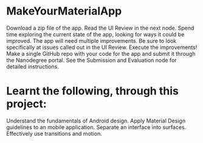 # MakeYourMaterialApp
Download a zip file of the app.
Read the UI Review in the next node.
Spend time exploring the current state of the app, looking for ways it could be improved. The app will need multiple improvements. Be sure to look specifically at issues called out in the UI Review.
Execute the improvements!
Make a single GitHub repo with your code for the app and submit it through the Nanodegree portal. See the Submission and Evaluation node for detailed instructions.

# Learnt the following, through this project:
Understand the fundamentals of Android design.
Apply Material Design guidelines to an mobile application.
Separate an interface into surfaces.
Effectively use transitions and motion.
